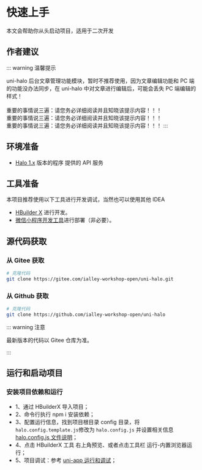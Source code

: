 # 快速上手

本文会帮助你从头启动项目，适用于二次开发

## 作者建议

::: warning 温馨提示

uni-halo 后台文章管理功能模块，暂时不推荐使用，因为文章编辑功能和 PC 端的功能没办法同步，在 uni-halo 中对文章进行编辑后，可能会丢失 PC 端编辑的样式！
<br/><br/>
重要的事情说三遍：请您务必详细阅读并且知晓该提示内容！！！
<br/>
重要的事情说三遍：请您务必详细阅读并且知晓该提示内容！！！
<br/>
重要的事情说三遍：请您务必详细阅读并且知晓该提示内容！！！
:::

## 环境准备

- [Halo 1.x](https://halo.run/) 版本的程序 提供的 API 服务

## 工具准备

本项目推荐使用以下工具进行开发调试，当然也可以使用其他 IDEA

- [HBuilder X](https://www.dcloud.io/hbuilderx.html) 进行开发。
- [微信小程序开发工具](https://developers.weixin.qq.com/miniprogram/dev/devtools/download.html)进行部署（非必要）。

## 源代码获取

### 从 Gitee 获取

```bash
# 克隆代码
git clone https://gitee.com/ialley-workshop-open/uni-halo.git
```

### 从 Github 获取

```bash
# 克隆代码
git clone https://github.com/ialley-workshop-open/uni-halo
```

::: warning 注意

最新版本的代码以 Gitee 仓库为准。

:::

## 运行和启动项目

### 安装项目依赖和运行

- 1、通过 HBuilderX 导入项目；
- 2、命令行执行 npm i 安装依赖；
- 3、配置运行信息，找到项目根目录 config 目录，将`halo.config.template.js`修改为 `halo.config.js` 并设置相关信息 [halo.config.js 文件说明](./settings.md)；
- 4、点击 HBuilderX 工具 右上角预览、或者点击工具栏 运行-内置浏览器运行；
- 5、项目调试：参考 [uni-app 运行和调试](https://uniapp.dcloud.net.cn/tutorial/run-and-debug.html)；
